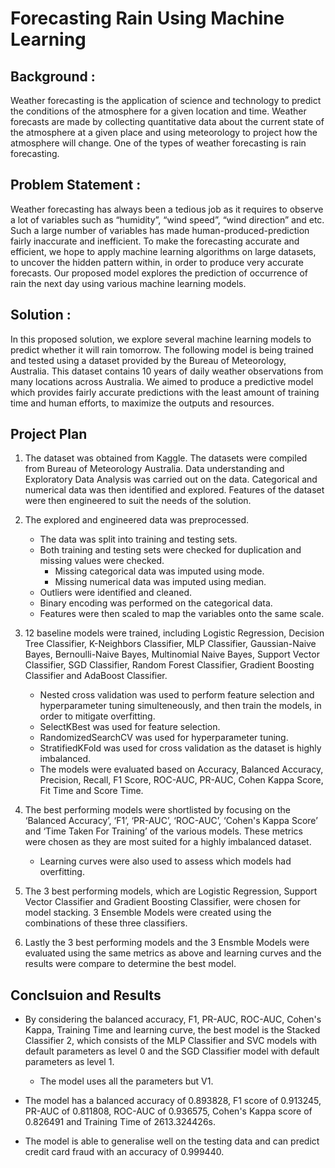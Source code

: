 # Forecasting Rain Using Machine Learning

## Background : 
Weather forecasting is the application of science and technology to predict the conditions of the atmosphere for a given location and time. Weather forecasts are made by collecting quantitative data about the current state of the atmosphere at a given place and using meteorology to project how the atmosphere will change. One of the types of weather forecasting is rain forecasting.

## Problem Statement :
Weather forecasting has always been a tedious job as it requires to observe a lot of variables such as “humidity”, “wind speed”, “wind direction” and etc. Such a large number of variables has made human-produced-prediction fairly inaccurate and inefficient. To make the forecasting accurate and efficient, we hope to apply machine learning algorithms on large datasets, to uncover the hidden pattern within, in order to produce very accurate forecasts. Our proposed model explores the prediction of occurrence of rain the next day using various machine learning models.

## Solution : 
In this proposed solution, we explore several machine learning models to predict whether it will rain tomorrow. The following model is being trained and tested using a dataset provided by the Bureau of Meteorology, Australia. This dataset contains 10 years of daily weather observations from many locations across Australia. We aimed to produce a predictive model which provides fairly accurate predictions with the least amount of training time and human efforts, to maximize the outputs and resources. 

## Project Plan
1. The dataset was obtained from Kaggle. The datasets were compiled from Bureau of Meteorology Australia. Data understanding and Exploratory Data Analysis was carried out on the data. Categorical and numerical data was then identified and explored. Features of the dataset were then engineered to suit the needs of the solution. 

2. The explored and engineered data was preprocessed. 
    - The data was split into training and testing sets. 
    - Both training and testing sets were checked for duplication and missing values were checked. 
        - Missing categorical data was imputed using mode. 
        - Missing numerical data was imputed using median. 
    - Outliers were identified and cleaned. 
    - Binary encoding was performed on the categorical data. 
    - Features were then scaled to map the variables onto the same scale. 

3. 12 baseline models were trained, including Logistic Regression, Decision Tree Classifier, K-Neighbors Classifier, MLP Classifier, Gaussian-Naive Bayes, Bernoulli-Naive Bayes, Multinomial Naive Bayes, Support Vector Classifier, SGD Classifier, Random Forest Classifier, Gradient Boosting Classifier and AdaBoost Classifier. 
    - Nested cross validation was used to perform feature selection and hyperparameter tuning simulteneously, and then train the models, in order to mitigate overfitting. 
    - SelectKBest was used for feature selection.
    - RandomizedSearchCV was used for hyperparameter tuning.
    - StratifiedKFold was used for cross validation as the dataset is highly imbalanced.
    - The models were evaluated based on Accuracy, Balanced Accuracy, Precision, Recall, F1 Score, ROC-AUC, PR-AUC, Cohen Kappa Score, Fit Time and Score Time. 

4. The best performing models were shortlisted by focusing on the ‘Balanced Accuracy’, ‘F1’, ‘PR-AUC’, ‘ROC-AUC’, ‘Cohen's Kappa Score’ and ‘Time Taken For Training’ of the various models. These metrics were chosen as they are most suited for a highly imbalanced dataset. 
    - Learning curves were also used to assess which models had overfitting.

5. The 3 best performing models, which are Logistic Regression, Support Vector Classifier and Gradient Boosting Classifier, were chosen for model stacking. 3 Ensemble Models were created using the combinations of these three classifiers. 

6. Lastly the 3 best performing models and the 3 Ensmble Models were evaluated using the same metrics as above and learning curves and the results were compare to determine the best model.

## Conclsuion and Results
- By considering the balanced accuracy, F1, PR-AUC, ROC-AUC, Cohen's Kappa, Training Time and learning curve, the best model is the Stacked Classifier 2, which consists of the MLP Classifier and SVC models with default parameters as level 0 and the SGD Classifier model with default parameters as level 1.
    - The model uses all the parameters but V1.

- The model has a balanced accuracy of 0.893828, F1 score of 0.913245, PR-AUC of 0.811808, ROC-AUC of 0.936575, Cohen's Kappa score of 0.826491 and Training Time of 2613.324426s.

- The model is able to generalise well on the testing data and can predict credit card fraud with an accuracy of 0.999440.
